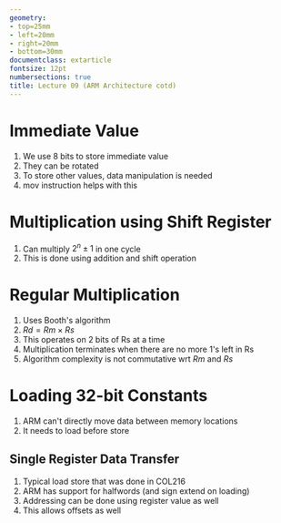 ```yaml
---
geometry:
- top=25mm
- left=20mm
- right=20mm
- bottom=30mm
documentclass: extarticle
fontsize: 12pt
numbersections: true
title: Lecture 09 (ARM Architecture cotd)
--- 
```


# Immediate Value
1. We use $8$ bits to store immediate value
1. They can be rotated
1. To store other values, data manipulation is needed
1. mov instruction helps with this

# Multiplication using Shift Register
1. Can multiply $2^n \pm 1$ in one cycle
1. This is done using addition and shift operation

# Regular Multiplication
1. Uses Booth's algorithm
1. $Rd = Rm\times Rs$
1. This operates on 2 bits of Rs at a time
1. Multiplication terminates when there are no more 1's left in Rs
1. Algorithm complexity is not commutative wrt $Rm$ and $Rs$

# Loading 32-bit Constants
1. ARM can't directly move data between memory locations
1. It needs to load before store

## Single Register Data Transfer
1. Typical load store that was done in COL216
1. ARM has support for halfwords (and sign extend on loading)
1. Addressing can be done using register value as well
1. This allows offsets as well
